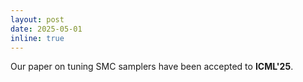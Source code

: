 ```yaml
---
layout: post
date: 2025-05-01
inline: true
---
```


Our paper on tuning SMC samplers have been accepted to **ICML'25**.
